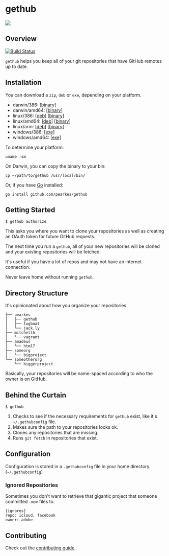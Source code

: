 # gethub

![](https://f.cloud.github.com/assets/846194/628834/c1bd5414-d0fe-11e2-8b4e-f8877ea58b59.gif)

## Overview
[![Build Status](https://api.travis-ci.org/pearkes/get.png?branch=master)](https://travis-ci.org/pearkes/gethub)

`gethub` helps you keep all of your git repositories that have GitHub
remotes up to date.

## Installation

You can download a `zip`, `deb` or `exe`, depending on your platform.

- darwin/386: [[binary](http://gethub.jack.ly/0.1.1/darwin_386/gethub_0.1.1_darwin_386.zip)]
- darwin/amd64: [[binary](http://gethub.jack.ly/0.1.1/darwin_amd64/gethub_0.1.1_darwin_amd64.zip)]
- linux/386: [[deb](http://gethub.jack.ly/0.1.1/linux_386/gethub_0.1.1_i386.deb)] [[binary](http://gethub.jack.ly/0.1.1/linux_386/gethub_0.1.1_linux_386.tar.gz)]
- linux/amd64: [[deb](http://gethub.jack.ly/0.1.1/linux_amd64/gethub_0.1.1_amd64.deb)] [[binary](http://gethub.jack.ly/0.1.1/linux_amd64/gethub_0.1.1_linux_amd64.tar.gz)]
- linux/arm: [[deb](http://gethub.jack.ly/0.1.1/linux_arm/gethub_0.1.1_armel.deb)] [[binary](http://gethub.jack.ly/0.1.1/linux_arm/gethub_0.1.1_linux_arm.tar.gz)]
- windows/386: [[exe](http://gethub.jack.ly/0.1.1/windows_386/gethub_0.1.1_windows_386.zip)]
- windows/amd64: [[exe](http://gethub.jack.ly/0.1.1/windows_amd64/gethub_0.1.1_windows_amd64.zip)]

To determine your platform:

    uname -sm

On Darwin, you can copy the binary to your bin:

    cp ~/path/to/gethub /usr/local/bin/

Or, if you have [Go](http://golang.org/) installed:

    go install github.com/pearkes/gethub

## Getting Started

    $ gethub authorize

This asks you where you want to clone your repositories as well
as creating an OAuth token for future GitHub requests.

The next time you run a `gethub`, all of your new repositories
will be cloned and your existing repositories will be fetched.

It's useful if you have a lot of repos and may not have an
internet connection.

Never leave home without running `gethub`.

## Directory Structure

It's opinionated about how you organize your repositories.

    ├── pearkes
    │   ├── gethub
    │   ├── tugboat
    │   └── jack.ly
    ├── mitchellh
    │   └── vagrant
    ├── amadeus
    │   └── html7
    ├── someorg
    │   └── bigproject
    └── someotherorg
        └── biggerproject

Basically, your repositories will be name-spaced according
to who the owner is on GitHub.

## Behind the Curtain

    $ gethub

1. Checks to see if the necessary requirements for `gethub` exist,
like it's `~/.gethubconfig` file.
2. Makes sure the path to your repositories looks ok.
3. Clones any repositories that are missing.
4. Runs `git fetch` in repositories that exist.

## Configuration

Configuration is stored in a `.gethubconfig` file in your home directory.
(`~/.gethubconfig`)

### Ignored Repositories

Sometimes you don't want to retrieve that gigantic project that
someone committed `.mov` files to.

    [ignores]
    repo: icloud, facebook
    owner: adobe

## Contributing

Check out the [contributing guide](CONTRIBUTING.md).
